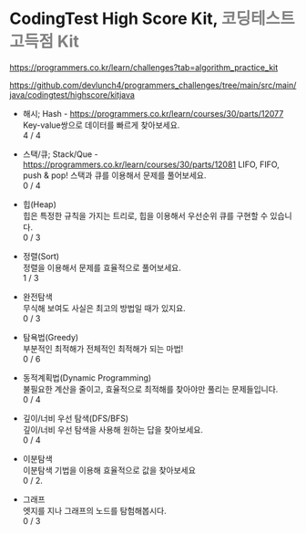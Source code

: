 # CodingTest High Score Kit, <span style= "color: gray">코딩테스트 고득점 Kit</span> 
https://programmers.co.kr/learn/challenges?tab=algorithm_practice_kit


https://github.com/devlunch4/programmers_challenges/tree/main/src/main/java/codingtest/highscore/kitjava


* 해시; Hash - https://programmers.co.kr/learn/courses/30/parts/12077  
Key-value쌍으로 데이터를 빠르게 찾아보세요.  
4 / 4


* 스택/큐; Stack/Que - https://programmers.co.kr/learn/courses/30/parts/12081
LIFO, FIFO, push & pop! 스택과 큐를 이용해서 문제를 풀어보세요.  
0 / 4


* 힙(Heap)  
힙은 특정한 규칙을 가지는 트리로, 힙을 이용해서 우선순위 큐를 구현할 수 있습니다.  
0 / 3


* 정렬(Sort)  
정렬을 이용해서 문제를 효율적으로 풀어보세요.  
1 / 3


* 완전탐색  
무식해 보여도 사실은 최고의 방법일 때가 있지요.  
0 / 3


* 탐욕법(Greedy)  
부분적인 최적해가 전체적인 최적해가 되는 마법!  
0 / 6


* 동적계획법(Dynamic Programming)  
불필요한 계산을 줄이고, 효율적으로 최적해를 찾아야만 풀리는 문제들입니다.  
0 / 4


* 깊이/너비 우선 탐색(DFS/BFS)  
깊이/너비 우선 탐색을 사용해 원하는 답을 찾아보세요.  
0 / 4


* 이분탐색  
이분탐색 기법을 이용해 효율적으로 값을 찾아보세요  
0 / 2.


* 그래프  
엣지를 지나 그래프의 노드를 탐험해봅시다.  
0 / 3